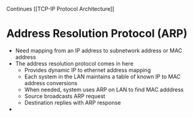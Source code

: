 Continues [[TCP-IP Protocol Architecture]]
# Address Resolution Protocol (ARP)
- Need mapping from an IP address to subnetwork address or MAC address
- The address resolution protocol comes in here
	- Provides dynamic IP to ethernet address mapping
	- Each system in the LAN maintains a table of known IP to MAC address conversions
	- When needed, system uses ARP on LAN to find MAC adddress
	- Source broadcasts ARP request
	- Destination replies with ARP response
- 